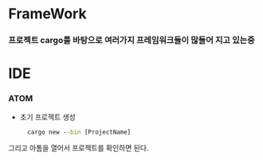 # FrameWork 

  ### 프로젝트 cargo를 바탕으로 여러가지 프레임워크들이 많들어 지고 있는중

# IDE

  ### ATOM
   
  * 초기 프로젝트 생성
    ```cmd
      cargo new --bin [ProjectName]
    ```
  그리고 아톰을 열어서 프로젝트를 확인하면 된다.
